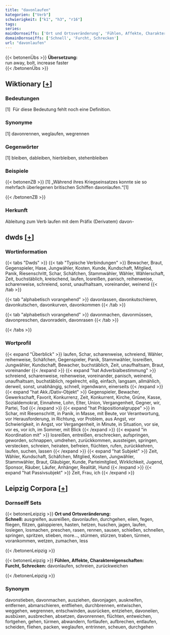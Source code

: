 ```yaml
---
title: "davonlaufen"
kategorien: ["Verb"]
schwierigkeit: ["k1", "h3", "r16"]
tags:
series:
mainDornseiffs: ['Ort und Ortsveränderung', 'Fühlen, Affekte, Charaktereigenschaften']
domainDornseiffs: ['Schnell', 'Furcht, Schrecken']
url: "davonlaufen"
---
```


{{< betonenÜbs >}}
**Übersetzung:**  
run away, bolt, increase  faster  
{{< /betonenÜbs >}}

## Wiktionary [[+](https://de.wiktionary.org/wiki/davonlaufen)]

### Bedeutungen
[1]  Für diese Bedeutung fehlt noch eine Definition.  

### Synonyme
[1] davonrennen, weglaufen, wegrennen  

### Gegenwörter
[1] bleiben, dableiben, hierbleiben, stehenbleiben  

### Beispiele
{{< betonenZB >}}
[1] „Während ihres Kriegseinsatzes konnte sie so mehrfach überlegenen britischen Schiffen davonlaufen.“[1]  

{{< /betonenZB >}}
### Herkunft
Ableitung zum Verb laufen mit dem Präfix (Derivatem) davon-  



## dwds [[+](https://www.dwds.de/wb/davonlaufen)]

### Wortinformation
{{< tabs "Dwds" >}}
{{< tab "Typische Verbindungen" >}}
Bewacher, Braut, Gegenspieler, Hase, Jungwähler, Kosten, Kunde, Kundschaft, Mitglied, Panik, Riesenschritt, Schar, Schäfchen, Stammwähler, Wähler, Wählerschaft, Zeit, buchstäblich, kreischend, laufen, losreißen, panisch, reihenweise, scharenweise, schreiend, sonst, unaufhaltsam, voreinander, weinend
{{< /tab >}}

{{< tab "alphabetisch vorangehend" >}}
davonlassen, davonkutschieren, davonkutschen, davonkurven, davonkommen
{{< /tab >}}

{{< tab "alphabetisch vorangehend" >}}
davonmachen, davonmüssen, davonpreschen, davonradeln, davonrasen
{{< /tab >}}

{{< /tabs >}}

### Wortprofil
{{< expand "Überblick" >}} laufen, Schar, scharenweise, schreiend, Wähler, reihenweise, Schäfchen, Gegenspieler, Panik, Stammwähler, losreißen, Jungwähler, Kundschaft, Bewacher, buchstäblich, Zeit, unaufhaltsam, Braut, voreinander {{< /expand >}}
{{< expand "hat Adverbialbestimmung" >}} schreiend, scharenweise, reihenweise, voreinander, panisch, weinend, unaufhaltsam, buchstäblich, regelrecht, eilig, einfach, langsam, allmählich, derweil, sonst, unabhängig, schnell, irgendwann, einerseits {{< /expand >}}
{{< expand "hat Akk./Dativ-Objekt" >}} Gegenspieler, Bewacher, Gewerkschaft, Favorit, Konkurrenz, Zeit, Konkurrent, Kirche, Grüne, Kasse, Sozialdemokrat, Einnahme, Lohn, Elter, Union, Vergangenheit, Gegner, wir, Partei, Tod {{< /expand >}}
{{< expand "hat Präpositionalgruppe" >}} in Schar, mit Riesenschritt, in Panik, in Masse, mit Beute, vor Verantwortung, vor Herausforderung, in Richtung, vor Problem, aus Angst, vor Schwierigkeit, in Angst, vor Vergangenheit, in Minute, in Situation, vor sie, vor es, vor ich, im Sommer, mit Blick {{< /expand >}}
{{< expand "in Koordination mit" >}} losreißen, entreißen, erschrecken, aufspringen, geworden, schnappen, umdrehen, zurückkommen, aussteigen, springen, verstecken, schreien, heiraten, befreien, flüchten, rufen, zurückkehren, laufen, suchen, lassen {{< /expand >}}
{{< expand "hat Subjekt" >}} Zeit, Wähler, Kundschaft, Schäfchen, Mitglied, Kosten, Jungwähler, Stammwähler, Braut, Gläubiger, Kunde, Parteimitglied, Wirklichkeit, Jugend, Sponsor, Räuber, Läufer, Anhänger, Realität, Hund {{< /expand >}}
{{< expand "hat Passivsubjekt" >}} Zeit, Frau, ich {{< /expand >}}

## Leipzig Corpora [[+](https://corpora.uni-leipzig.de/en/res?word=davonlaufen&corpusId=deu_newscrawl-public_2018)]

### Dornseiff Sets
{{< betonenLeipzig >}}
**Ort und Ortsveränderung:**  
**Schnell:** ausgreifen, ausreißen, davonlaufen, durchgehen, eilen, fegen, fliegen, flitzen, galoppieren, hasten, hetzen, huschen, jagen, laufen, loslegen, losmachen, preschen, rasen, rennen, sausen, schießen, schnellen, springen, spritzen, stieben, more..., stürmen, stürzen, traben, türmen, vorankommen, wetzen, zumachen, less  

{{< /betonenLeipzig >}}


{{< betonenLeipzig >}}
**Fühlen, Affekte, Charaktereigenschaften:**  
**Furcht, Schrecken:** davonlaufen, schreien, zurückweichen  

{{< /betonenLeipzig >}}

### Synonym
davonstieben, davonmachen, ausziehen, davonjagen, auskneifen, entfernen, abmarschieren, entfliehen, durchbrennen, entwischen, weggehen, wegrennen, entschwinden, ausrücken, entziehen, davoneilen, ausbüxen, ausbrechen, absetzen, davonrennen, flüchten, entweichen, fortgehen, gehen, türmen, abwandern, fortlaufen, aufbrechen, entlaufen, scheiden, fliehen, packen, weglaufen, entrinnen, scheuen, durchgehen

